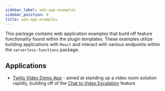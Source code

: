 ```yaml
---
sidebar_label: web-app-examples
sidebar_position: 8
title: web-app-examples
---
```


This package contains web application examples that build off feature functionality found within the plugin templates. These examples utilize building applications with `React` and interact with various endpoints within the `serverless-functions` package.

## Applications

- [Twilio Video Demo App](https://github.com/twilio-professional-services/flex-project-template/tree/main/web-app-examples/twilio-video-demo-app) - aimed at standing up a video room solution rapidly, building off of the [Chat to Video Escalation](/feature-library/chat-to-video-escalation) feature
